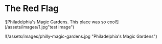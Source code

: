<h1>The Red Flag</h1>

![Philadelphia's Magic Gardens. This place was so cool!](/assets/images/1.jpg"test image")

!(/assets/images/philly-magic-gardens.jpg "Philadelphia's Magic Gardens")
